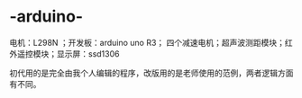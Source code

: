 # -arduino-
电机：L298N ；开发板：arduino uno R3； 四个减速电机；超声波测距模块；红外遥控模块；显示屏：ssd1306

初代用的是完全由我个人编辑的程序，改版用的是老师使用的范例，两者逻辑方面有不同。
